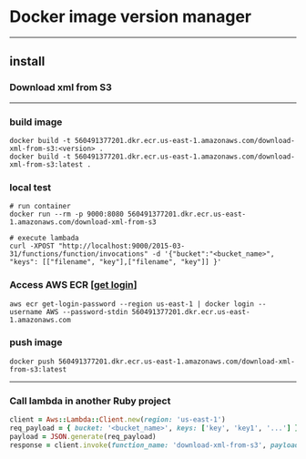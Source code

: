 
# Docker image version manager
___
## install
### Download xml from S3
___ 

### build image
``` shell
docker build -t 560491377201.dkr.ecr.us-east-1.amazonaws.com/download-xml-from-s3:<version> .
docker build -t 560491377201.dkr.ecr.us-east-1.amazonaws.com/download-xml-from-s3:latest .
```

### local test
``` shell
# run container
docker run --rm -p 9000:8080 560491377201.dkr.ecr.us-east-1.amazonaws.com/download-xml-from-s3
 
# execute lambada
curl -XPOST "http://localhost:9000/2015-03-31/functions/function/invocations" -d '{"bucket":"<bucket_name>", "keys": [["filename", "key"],["filename", "key"]] }'
```

### Access AWS ECR [[get login](https://docs.aws.amazon.com/cli/latest/reference/ecr/get-login-password.html)]
````shel
aws ecr get-login-password --region us-east-1 | docker login --username AWS --password-stdin 560491377201.dkr.ecr.us-east-1.amazonaws.com
````

### push image
``` shell
docker push 560491377201.dkr.ecr.us-east-1.amazonaws.com/download-xml-from-s3:latest
```
___

### Call lambda in another Ruby project
```ruby
client = Aws::Lambda::Client.new(region: 'us-east-1')
req_payload = { bucket: '<bucket_name>', keys: ['key', 'key1', '...'] }
payload = JSON.generate(req_payload)
response = client.invoke(function_name: 'download-xml-from-s3', payload: payload)
```
